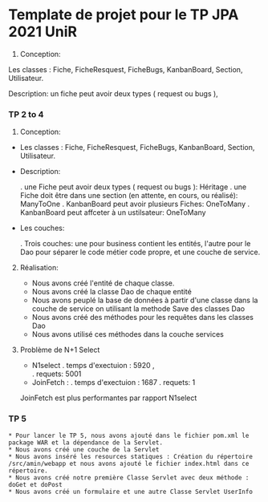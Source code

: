 # Template de projet pour le TP JPA 2021 UniR

1. Conception:
  
  Les classes : Fiche, FicheResquest, FicheBugs, KanbanBoard, Section, Utilisateur.
  
  Description:  un fiche peut avoir deux types ( request ou bugs ), 
   
   ### TP 2 to 4 ##########

1. Conception:
  
  * Les classes : Fiche, FicheResquest, FicheBugs, KanbanBoard, Section, Utilisateur.
  
  * Description:  
    
     . une Fiche peut avoir deux types ( request ou bugs ): Héritage
     . une Fiche doit être dans une section (en attente, en cours, ou réalisé): ManyToOne
     . KanbanBoard peut avoir plusieurs Fiches: OneToMany
     . KanbanBoard peut affceter à un ustilsateur: OneToMany

   * Les couches:
      
      . Trois couches: une pour business contient les entités, l'autre pour le Dao pour séparer le code métier code propre, et une couche de service.

2. Réalisation:

   * Nous avons créé l'entité de chaque classe.
   * Nous avons créé la classe Dao de chaque entité
   * Nous avons peuplé la base de données à partir d'une classe dans la couche de service on utilisant la methode Save des classes Dao
   * Nous avons créé des méthodes pour les requêtes dans les classes Dao
   * Nous avons utilisé ces méthodes dans la couche services

3. Problème de N+1 Select
   
   * N1select 
     . temps d'exectuion : 5920 ,  
     . requets:  5001
   * JoinFetch : 
     . temps d'exectuion : 1687
     . requets: 1
    
    JoinFetch est plus performantes par rapport N1select

### TP 5 ##########
    * Pour lancer le TP 5, nous avons ajouté dans le fichier pom.xml le package WAR et la dépendance de la Servlet.
    * Nous avons créé une couche de la Servlet
    * Nous avons inséré les resources statiques : Création du répertoire /src/amin/webapp et nous avons ajouté le fichier index.html dans ce répertoire.
    * Nous avons créé notre première Classe Servlet avec deux méthode : doGet et doPost
    * Nous avons créé un formulaire et une autre Classe Servlet UserInfo
  
